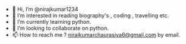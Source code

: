 - 👋 Hi, I’m @nirajkumar1234
- 👀 I’m interested in reading biography's , coding , travelling etc.
- 🌱 I’m currently learning python.
- 💞️ I’m looking to collaborate on python.
- 📫 How to reach me ?
nirajkumarchaurasiya6@gmail.com  by email.

<!---
nirajkumar1234/nirajkumar1234 is a ✨ special ✨ repository because its `README.md` (this file) appears on your GitHub profile.
You can click the Preview link to take a look at your changes.
--->
